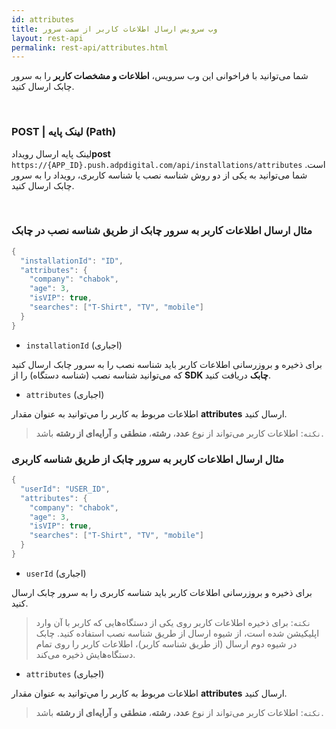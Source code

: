 ```yaml
---
id: attributes
title: وب سرویس ارسال اطلاعات کاربر از سمت سرور
layout: rest-api
permalink: rest-api/attributes.html
---
```


شما می‌توانید با فراخوانی این وب‌ سرویس، **اطلاعات و مشخصات کاربر** را به سرور چابک ارسال کنید.

<Br>

### POST | لینک پایه (Path) 

لینک پایه ارسال رویداد**post** `https://{APP_ID}.push.adpdigital.com/api/installations/attributes`
 است. شما می‌توانید به یکی از دو روش شناسه نصب یا شناسه کاربری، رویداد را به سرور چابک ارسال کنید.


<Br>

### مثال ارسال اطلاعات کاربر به سرور چابک از طریق شناسه نصب در چابک 

```java
{
  "installationId": "ID",
  "attributes": {
    "company": "chabok",
    "age": 3,
    "isVIP": true,
    "searches": ["T-Shirt", "TV", "mobile"]
  }
}
```

-  ``installationId`` (اجباری)

برای ذخیره و بروزرسانی اطلاعات کاربر باید شناسه نصب را به سرور چابک ارسال کنید که می‌توانید شناسه نصب (شناسه دستگاه) را از **SDK چابک** دریافت کنید. 

- ``attributes`` (اجباری)

اطلاعات مربوط به کاربر را مي‌توانید به عنوان مقدار **attributes** ارسال کنید.

>`نکته`: اطلاعات کاربر می‌تواند از نوع **عدد**، **رشته**، **منطقی** و **آرایه‌ای از رشته** باشد. 

### مثال ارسال اطلاعات کاربر به سرور چابک از طریق شناسه کاربری

```java
{
  "userId": "USER_ID",
  "attributes": {
    "company": "chabok",
    "age": 3,
    "isVIP": true,
    "searches": ["T-Shirt", "TV", "mobile"]
  }
}
```

- ``userId`` (اجباری)

برای ذخیره و بروزرسانی اطلاعات کاربر باید شناسه کاربری را به سرور چابک ارسال کنید.

>`نکته`: برای ذخیره اطلاعات کاربر روی یکی از دستگاه‌هایی که کاربر با آن وارد اپلیکیشن شده است، از شیوه ارسال از طریق شناسه نصب استفاده کنید. چابک در شیوه دوم ارسال (از طریق شناسه کاربر)، اطلاعات کاربر را روی تمام دستگاه‌هایش ذخیره می‌کند. 

- ``attributes`` (اجباری)

اطلاعات مربوط به کاربر را مي‌توانید به عنوان مقدار **attributes** ارسال کنید.

>`نکته`: اطلاعات کاربر می‌تواند از نوع **عدد**، **رشته**، **منطقی** و **آرایه‌ای از رشته‌** باشد. 

